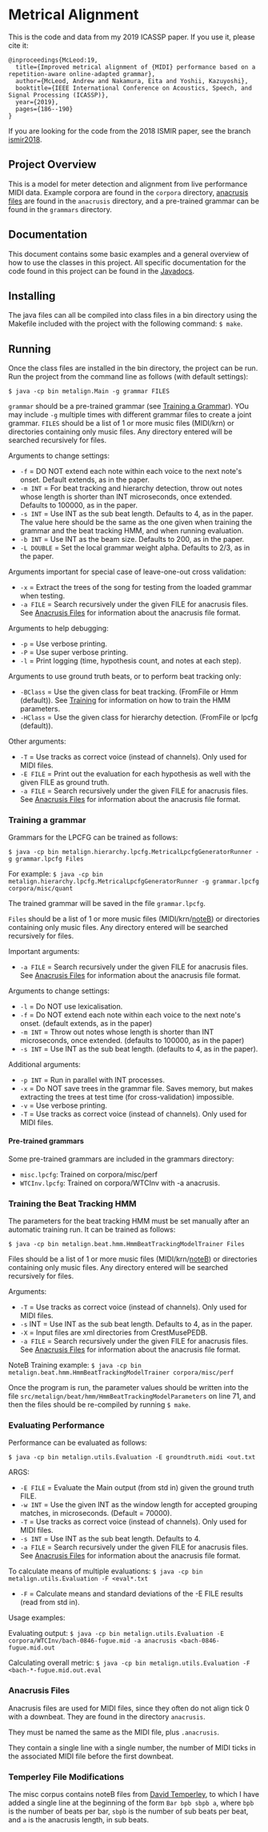 # Metrical Alignment
This is the code and data from my 2019 ICASSP paper. If you use it, please cite it:

```
@inproceedings{McLeod:19,
  title={Improved metrical alignment of {MIDI} performance based on a repetition-aware online-adapted grammar},
  author={McLeod, Andrew and Nakamura, Eita and Yoshii, Kazuyoshi},
  booktitle={IEEE International Conference on Acoustics, Speech, and Signal Processing (ICASSP)},
  year={2019},
  pages={186--190}
}
```

If you are looking for the code from the 2018 ISMIR paper, see the branch [ismir2018](https://github.com/apmcleod/met-align/tree/ismir2018).

## Project Overview
This is a model for meter detection and alignment from live performance MIDI data. Example corpora are found in the `corpora` directory, [anacrusis files](#anacrusis-files) are found in the `anacrusis` directory, and a pre-trained grammar can be found in the `grammars` directory.

## Documentation
This document contains some basic examples and a general overview of how to use
the classes in this project. All specific documentation for the code found in this
project can be found in the [Javadocs](https://apmcleod.github.io/met-align/doc). 

## Installing
The java files can all be compiled into class files in a bin directory using the Makefile
included with the project with the following command: `$ make`.

## Running
Once the class files are installed in the bin directory, the project can be run.
Run the project from the command line as follows (with default settings):

`$ java -cp bin metalign.Main -g grammar FILES`

`grammar` should be a pre-trained grammar (see [Training a Grammar](#training-a-grammar)). YOu may include `-g` multiple times with different grammar files to create a joint grammar.
`FILES` should be a list of 1 or more music files (MIDI/krn) or directories containing only music files. Any directory entered will be searched recursively for files.

Arguments to change settings:
 * `-f` = DO NOT extend each note within each voice to the next note's onset. Default extends, as in the paper.
 * `-m INT` = For beat tracking and hierarchy detection, throw out notes whose length is shorter than INT microseconds, once extended. Defaults to 100000, as in the paper.
 * `-s INT` = Use INT as the sub beat length. Defaults to 4, as in the paper. The value here should be the same as the one given when training the grammar and the beat tracking HMM, and when running evaluation.
 * `-b INT` = Use INT as the beam size. Defaults to 200, as in the paper.
 * `-L DOUBLE` = Set the local grammar weight alpha. Defaults to 2/3, as in the paper.

Arguments important for special case of leave-one-out cross validation:
 * `-x` = Extract the trees of the song for testing from the loaded grammar when testing.
 * `-a FILE` = Search recursively under the given FILE for anacrusis files. See [Anacrusis Files](#anacrusis-files) for information about the anacrusis file format.

Arguments to help debugging:
 * `-p` = Use verbose printing.
 * `-P` = Use super verbose printing.
 * `-l` = Print logging (time, hypothesis count, and notes at each step).
 
Arguments to use ground truth beats, or to perform beat tracking only:
 * `-BClass` = Use the given class for beat tracking. (FromFile or Hmm (default)). See [Training](#training-the-beat-tracking-hmm) for information on how to train the HMM parameters.
 * `-HClass` = Use the given class for hierarchy detection. (FromFile or lpcfg (default)).

Other arguments:
 * `-T` = Use tracks as correct voice (instead of channels). Only used for MIDI files.
 * `-E FILE` = Print out the evaluation for each hypothesis as well with the given FILE as ground truth.
 * `-a FILE` = Search recursively under the given FILE for anacrusis files. See [Anacrusis Files](#anacrusis-files) for information about the anacrusis file format.
 
 
### Training a grammar
Grammars for the LPCFG can be trained as follows:

`$ java -cp bin metalign.hierarchy.lpcfg.MetricalLpcfgGeneratorRunner -g grammar.lpcfg Files`

For example: `$ java -cp bin metalign.hierarchy.lpcfg.MetricalLpcfgGeneratorRunner -g grammar.lpcfg corpora/misc/quant`

The trained grammar will be saved in the file `grammar.lpcfg`.

`Files` should be a list of 1 or more music files (MIDI/krn/[noteB](#temperley-file-modifications)) or directories containing only music files. Any directory entered will be searched recursively for files.

Important arguments:
 * `-a FILE` = Search recursively under the given FILE for anacrusis files. See [Anacrusis Files](#anacrusis-files) for information about the anacrusis file format.

Arguments to change settings:
 * `-l` = Do NOT use lexicalisation.
 * `-f` = Do NOT extend each note within each voice to the next note's onset. (default extends, as in the paper)
 * `-m INT` = Throw out notes whose length is shorter than INT microseconds, once extended. (defaults to 100000, as in the paper)
 * `-s INT` = Use INT as the sub beat length. (defaults to 4, as in the paper).

Additional arguments:
 * `-p INT` = Run in parallel with INT processes.
 * `-x` = Do NOT save trees in the grammar file. Saves memory, but makes extracting the trees at test time (for cross-validation) impossible.
 * `-v` = Use verbose printing.
 * `-T` = Use tracks as correct voice (instead of channels). Only used for MIDI files.
 
 #### Pre-trained grammars
 Some pre-trained grammars are included in the grammars directory:
 
  * `misc.lpcfg`: Trained on corpora/misc/perf
  * `WTCInv.lpcfg`: Trained on corpora/WTCInv with -a anacrusis.

### Training the Beat Tracking HMM
The parameters for the beat tracking HMM must be set manually after an automatic training run. It can be trained as follows:  

`$ java -cp bin metalign.beat.hmm.HmmBeatTrackingModelTrainer Files`

Files should be a list of 1 or more music files (MIDI/krn/[noteB](#temperley-file-modifications)) or directories containing only music
files. Any directory entered will be searched recursively for files.  

Arguments:
 * `-T` = Use tracks as correct voice (instead of channels). Only used for MIDI files.
 * `-s` INT = Use INT as the sub beat length. Defaults to 4, as in the paper.
 * `-X` = Input files are xml directories from CrestMusePEDB.
 * `-a FILE` = Search recursively under the given FILE for anacrusis files. See [Anacrusis Files](#anacrusis-files) for information about the anacrusis file format.

NoteB Training example: `$ java -cp bin metalign.beat.hmm.HmmBeatTrackingModelTrainer corpora/misc/perf`  

Once the program is run, the parameter values should be written into the file `src/metalign/beat/hmm/HmmBeatTrackingModelParameters` on line 71, and then the files should be re-compiled by running `$ make`.

### Evaluating Performance
Performance can be evaluated as follows:  

`$ java -cp bin metalign.utils.Evaluation -E groundtruth.midi <out.txt`

ARGS:
 * `-E FILE` = Evaluate the Main output (from std in) given the ground truth FILE.
 * `-w INT` = Use the given INT as the window length for accepted grouping matches, in microseconds. (Default = 70000).
 * `-T` = Use tracks as correct voice (instead of channels). Only used for MIDI files.
 * `-s INT` = Use INT as the sub beat length. Defaults to 4.
 * `-a FILE` = Search recursively under the given FILE for anacrusis files. See [Anacrusis Files](#anacrusis-files) for information about the anacrusis file format.
 
To calculate means of multiple evaluations:
`$ java -cp bin metalign.utils.Evaluation -F <eval*.txt`

 * `-F` = Calculate means and standard deviations of the -E FILE results (read from std in).
 
Usage examples:  

Evaluating output: `$ java -cp bin metalign.utils.Evaluation -E corpora/WTCInv/bach-0846-fugue.mid -a anacrusis <bach-0846-fugue.mid.out`  

Calculating overall metric: `$ java -cp bin metalign.utils.Evaluation -F <bach-*-fugue.mid.out.eval`

### Anacrusis Files
Anacrusis files are used for MIDI files, since they often do not align tick 0 with a downbeat. They are found in the directory `anacrusis`.  

They must be named the same as the MIDI file, plus `.anacrusis`.  

They contain a single line with a single number, the number of MIDI ticks in the associated MIDI file before the first downbeat.


### Temperley File Modifications
The misc corpus contains noteB files from [David Temperley](http://www.link.cs.cmu.edu/melisma/melisma2003/nbfiles/misc/), to which I have added a single line at the beginning of the form `Bar bpb sbpb a`, where `bpb` is the number of beats per bar, `sbpb` is the number of sub beats per beat, and `a` is the anacrusis length, in sub beats.
